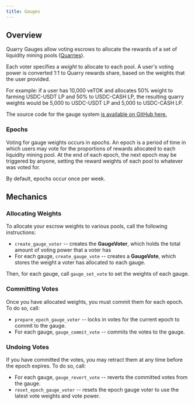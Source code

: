 ```yaml
---
title: Gauges
---
```


## Overview

Quarry Gauges allow voting escrows to allocate the rewards of a set of liquidity mining pools ([Quarries](https://quarry.so)).

Each voter specifies a _weight_ to allocate to each pool. A user's voting power is converted 1:1 to Quarry rewards share, based on the weights that the user provided.

For example: if a user has 10,000 veTOK and allocates 50% weight to farming USDC-USDT LP and 50% to USDC-CASH LP, the resulting quarry weights would be 5,000 to USDC-USDT LP and 5,000 to USDC-CASH LP.

The source code for the gauge system [is available on GitHub here.](https://github.com/QuarryProtocol/gauge)

### Epochs

Voting for gauge weights occurs in _epochs_. An epoch is a period of time in which users may vote for the proportions of rewards allocated to each liquidity mining pool. At the end of each epoch, the next epoch may be triggered by anyone, setting the reward weights of each pool to whatever was voted for.

By default, epochs occur once per week.

## Mechanics

### Allocating Weights

To allocate your escrow weights to various pools, call the following instructions:

- `create_gauge_voter` -- creates the **GaugeVoter**, which holds the total amount of voting power that a voter has
- For each gauge, `create_gauge_vote` -- creates a **GaugeVote**, which stores the weight a voter has allocated to each gauge.

Then, for each gauge, call `gauge_set_vote` to set the weights of each gauge.

### Committing Votes

Once you have allocated weights, you must commit them for each epoch. To do so, call:

- `prepare_epoch_gauge_voter` -- locks in votes for the current epoch to commit to the gauge.
- For each gauge, `gauge_commit_vote` -- commits the votes to the gauge.

### Undoing Votes

If you have committed the votes, you may retract them at any time before the epoch expires. To do so, call:

- For each gauge, `gauge_revert_vote` -- reverts the committed votes from the gauge.
- `reset_epoch_gauge_voter` -- resets the epoch gauge voter to use the latest vote weights and vote power.
